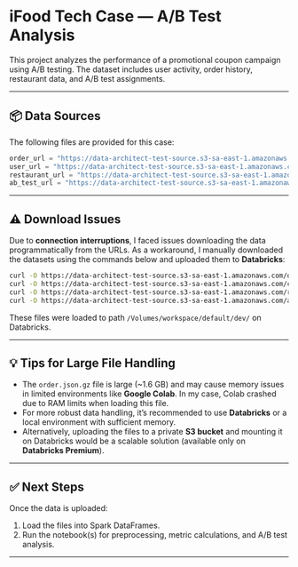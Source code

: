 
# iFood Tech Case — A/B Test Analysis

This project analyzes the performance of a promotional coupon campaign using A/B testing. The dataset includes user activity, order history, restaurant data, and A/B test assignments.

---

## 📦 Data Sources

The following files are provided for this case:

```python
order_url = "https://data-architect-test-source.s3-sa-east-1.amazonaws.com/order.json.gz"
user_url = "https://data-architect-test-source.s3-sa-east-1.amazonaws.com/consumer.csv.gz"
restaurant_url = "https://data-architect-test-source.s3-sa-east-1.amazonaws.com/restaurant.csv.gz"
ab_test_url = "https://data-architect-test-source.s3-sa-east-1.amazonaws.com/ab_test_ref.tar.gz"
```

---

## ⚠️ Download Issues

Due to **connection interruptions**, I faced issues downloading the data programmatically from the URLs. As a workaround, I manually downloaded the datasets using the commands below and uploaded them to **Databricks**:

```bash
curl -O https://data-architect-test-source.s3-sa-east-1.amazonaws.com/order.json.gz
curl -O https://data-architect-test-source.s3-sa-east-1.amazonaws.com/consumer.csv.gz
curl -O https://data-architect-test-source.s3-sa-east-1.amazonaws.com/restaurant.csv.gz
curl -O https://data-architect-test-source.s3-sa-east-1.amazonaws.com/ab_test_ref.tar.gz
```

These files were loaded to path `/Volumes/workspace/default/dev/` on Databricks. 

---

## 💡 Tips for Large File Handling

- The `order.json.gz` file is large (~1.6 GB) and may cause memory issues in limited environments like **Google Colab**. In my case, Colab crashed due to RAM limits when loading this file.
- For more robust data handling, it’s recommended to use **Databricks** or a local environment with sufficient memory.
- Alternatively, uploading the files to a private **S3 bucket** and mounting it on Databricks would be a scalable solution (available only on **Databricks Premium**).

---

## ✅ Next Steps

Once the data is uploaded:
1. Load the files into Spark DataFrames.
2. Run the notebook(s) for preprocessing, metric calculations, and A/B test analysis.

---
